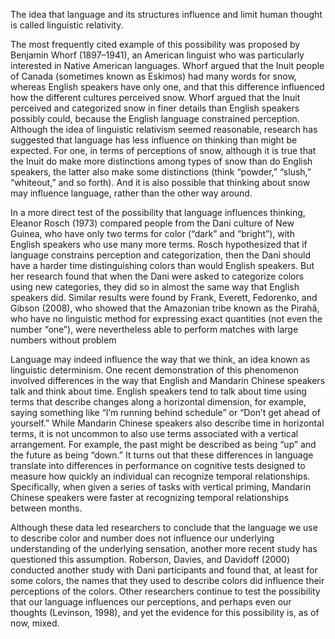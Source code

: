 The idea that language and its structures influence and
limit human thought is called linguistic relativity.

The most frequently cited example of this possibility was proposed by Benjamin Whorf (1897–1941),
an American linguist who was particularly interested in Native American languages. Whorf argued
that the Inuit people of Canada (sometimes known as Eskimos) had many words for snow, whereas
English speakers have only one, and that this difference influenced how the different cultures perceived
snow. Whorf argued that the Inuit perceived and categorized snow in finer details than English speakers
possibly could, because the English language constrained perception.
Although the idea of linguistic relativism seemed reasonable, research has suggested that language has
less influence on thinking than might be expected. For one, in terms of perceptions of snow, although it
is true that the Inuit do make more distinctions among types of snow than do English speakers, the latter
also make some distinctions (think “powder,” “slush,” “whiteout,” and so forth). And it is also possible
that thinking about snow may influence language, rather than the other way around.

In a more direct test of the possibility that language influences thinking, Eleanor Rosch (1973) compared
people from the Dani culture of New Guinea, who have only two terms for color (“dark” and “bright”),
with English speakers who use many more terms. Rosch hypothesized that if language constrains
perception and categorization, then the Dani should have a harder time distinguishing colors than would
English speakers. But her research found that when the Dani were asked to categorize colors using new
categories, they did so in almost the same way that English speakers did. Similar results were found
by Frank, Everett, Fedorenko, and Gibson (2008), who showed that the Amazonian tribe known as the
Pirahã, who have no linguistic method for expressing exact quantities (not even the number “one”), were
nevertheless able to perform matches with large numbers without problem

Language may indeed influence the way that we think, an idea known as linguistic determinism. One
recent demonstration of this phenomenon involved differences in the way that English and Mandarin
Chinese speakers talk and think about time. English speakers tend to talk about time using terms that
describe changes along a horizontal dimension, for example, saying something like “I’m running behind
schedule” or “Don’t get ahead of yourself.” While Mandarin Chinese speakers also describe time in
horizontal terms, it is not uncommon to also use terms associated with a vertical arrangement. For
example, the past might be described as being “up” and the future as being “down.” It turns out that these
differences in language translate into differences in performance on cognitive tests designed to measure
how quickly an individual can recognize temporal relationships. Specifically, when given a series of
tasks with vertical priming, Mandarin Chinese speakers were faster at recognizing temporal relationships
between months.

Although these data led researchers to conclude that the language we use to describe color and number
does not influence our underlying understanding of the underlying sensation, another more recent study
has questioned this assumption. Roberson, Davies, and Davidoff (2000) conducted another study with
Dani participants and found that, at least for some colors, the names that they used to describe colors
did influence their perceptions of the colors. Other researchers continue to test the possibility that our
language influences our perceptions, and perhaps even our thoughts (Levinson, 1998), and yet the
evidence for this possibility is, as of now, mixed.
